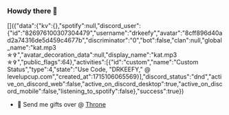 ### Howdy there 👋

[]({"data":{"kv":{},"spotify":null,"discord_user":{"id":"826976100307304479","username":"drkeefy","avatar":"8cff896d40ad2a74316de5d459c4677b","discriminator":"0","bot":false,"clan":null,"global_name":"kat.mp3 ✯✞","avatar_decoration_data":null,"display_name":"kat.mp3 ✯✞","public_flags":64},"activities":[{"id":"custom","name":"Custom Status","type":4,"state":"Use Code, \"DRKEEFY,\" @ levelupcup.com","created_at":1715106065569}],"discord_status":"dnd","active_on_discord_web":false,"active_on_discord_desktop":true,"active_on_discord_mobile":false,"listening_to_spotify":false},"success":true})
- 🎁 Send me gifts over @ [Throne](https://throne.com/drkeefy)


<!--
**drkeefyy/drkeefyy** is a ✨ _special_ ✨ repository because its `README.md` (this file) appears on your GitHub profile.

Here are some ideas to get you started:

- 🔭 I’m currently working on ...
- 🌱 I’m currently learning ...
- 👯 I’m looking to collaborate on ...
- 🤔 I’m looking for help with ...
- 💬 Ask me about ...
- 📫 How to reach me: ...
- 😄 Pronouns: ...
- ⚡ Fun fact: ...
-->
